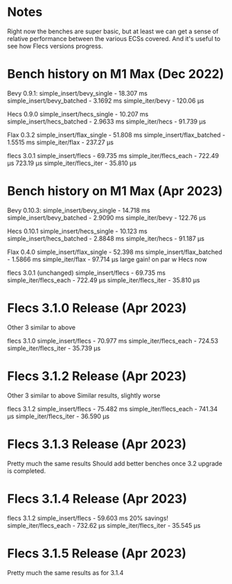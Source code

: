# Notes

Right now the benches are super basic, but at least we can get a sense of relative performance between the various ECSs covered. And it's useful to see how Flecs versions progress.

# Bench history on M1 Max (Dec 2022)

Bevy 0.9.1:
simple_insert/bevy_single - 18.307 ms
simple_insert/bevy_batched - 3.1692 ms
simple_iter/bevy - 120.06 µs

Hecs 0.9.0
simple_insert/hecs_single - 10.207 ms 
simple_insert/hecs_batched - 2.9633 ms
simple_iter/hecs - 91.739 µs

Flax 0.3.2
simple_insert/flax_single - 51.808 ms 
simple_insert/flax_batched - 1.5515 ms
simple_iter/flax - 237.27 µs

flecs 3.0.1
simple_insert/flecs - 69.735 ms
simple_iter/flecs_each - 722.49 µs 723.19 µs
simple_iter/flecs_iter - 35.810 µs

# Bench history on M1 Max (Apr 2023)

Bevy 0.10.3:
simple_insert/bevy_single - 14.718 ms
simple_insert/bevy_batched - 2.9090 ms
simple_iter/bevy - 122.76 µs

Hecs 0.10.1
simple_insert/hecs_single - 10.123 ms 
simple_insert/hecs_batched - 2.8848 ms
simple_iter/hecs - 91.187 µs

Flax 0.4.0
simple_insert/flax_single - 52.398 ms 
simple_insert/flax_batched - 1.5866 ms
simple_iter/flax - 97.714 µs	large gain! on par w Hecs now

flecs 3.0.1 (unchanged)
simple_insert/flecs - 69.735 ms
simple_iter/flecs_each - 722.49 µs
simple_iter/flecs_iter - 35.810 µs

# Flecs 3.1.0 Release (Apr 2023)
Other 3 similar to above

flecs 3.1.0
simple_insert/flecs - 70.977 ms
simple_iter/flecs_each - 724.53
simple_iter/flecs_iter - 35.739 µs

# Flecs 3.1.2 Release (Apr 2023)
Other 3 similar to above
Similar results, slightly worse

flecs 3.1.2
simple_insert/flecs - 75.482 ms
simple_iter/flecs_each - 741.34 µs
simple_iter/flecs_iter - 36.590 µs

# Flecs 3.1.3 Release (Apr 2023)
Pretty much the same results
Should add better benches once 3.2 upgrade is completed.

# Flecs 3.1.4 Release (Apr 2023)
flecs 3.1.2
simple_insert/flecs - 59.603 ms		20% savings!
simple_iter/flecs_each - 732.62 µs
simple_iter/flecs_iter - 35.545 µs

# Flecs 3.1.5 Release (Apr 2023)
Pretty much the same results as for 3.1.4


